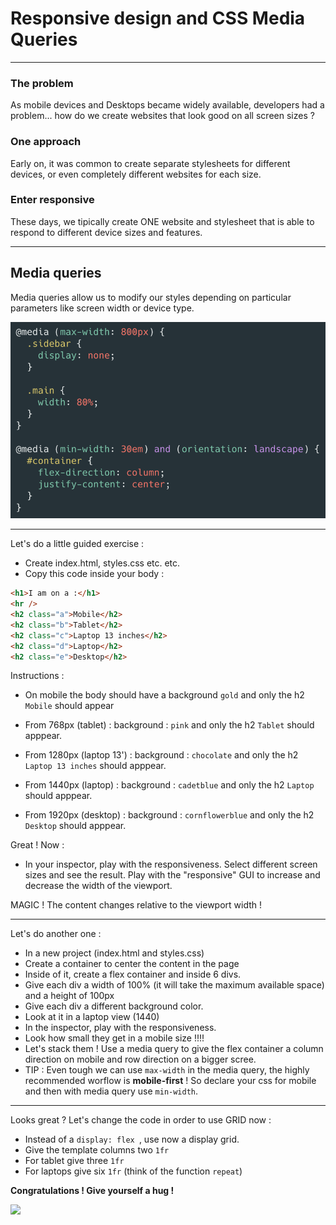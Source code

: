 # Responsive design and CSS Media Queries

---

### The problem

As mobile devices and Desktops became widely available, developers had a problem... how do we create websites that look good on all screen sizes ?

### One approach

Early on, it was common to create separate stylesheets for different devices, or even completely different websites for each size.

### Enter responsive

These days, we tipically create ONE website and stylesheet that is able to respond to different device sizes and features.

---

## Media queries

Media queries allow us to modify our styles depending on particular parameters like screen width or device type.

![Alt text](image.png)

---

Let's do a little guided exercise :

- Create index.html, styles.css etc. etc.
- Copy this code inside your body :

```html
<h1>I am on a :</h1>
<hr />
<h2 class="a">Mobile</h2>
<h2 class="b">Tablet</h2>
<h2 class="c">Laptop 13 inches</h2>
<h2 class="d">Laptop</h2>
<h2 class="e">Desktop</h2>
```

Instructions :

- On mobile the body should have a background `gold` and only the h2 `Mobile` should appear

- From 768px (tablet) : background : `pink` and only the h2 `Tablet` should apppear.

- From 1280px (laptop 13') : background : `chocolate` and only the h2 `Laptop 13 inches` should apppear.

- From 1440px (laptop) : background : `cadetblue` and only the h2 `Laptop` should apppear.

- From 1920px (desktop) : background : `cornflowerblue` and only the h2 `Desktop` should apppear.

Great ! Now :

- In your inspector, play with the responsiveness. Select different screen sizes and see the result. Play with the "responsive" GUI to increase and decrease the width of the viewport.

MAGIC ! The content changes relative to the viewport width !

---

Let's do another one :

- In a new project (index.html and styles.css)
- Create a container to center the content in the page
- Inside of it, create a flex container and inside 6 divs.
- Give each div a width of 100% (it will take the maximum available space) and a height of 100px
- Give each div a different background color.
- Look at it in a laptop view (1440)
- In the inspector, play with the responsiveness.
- Look how small they get in a mobile size !!!!
- Let's stack them ! Use a media query to give the flex container a column direction on mobile and row direction on a bigger scree.
- TIP : Even tough we can use `max-width` in the media query, the highly recommended worflow is **mobile-first** ! So declare your css for mobile and then with media query use `min-width`.

---

Looks great ?
Let's change the code in order to use GRID now :

- Instead of a `display: flex `, use now a display grid.
- Give the template columns two `1fr`
- For tablet give three `1fr`
- For laptops give six `1fr` (think of the function `repeat`)

**Congratulations ! Give yourself a hug !**

![](https://media.giphy.com/media/u04bOWYPdInzmZCOqR/giphy.gif)
